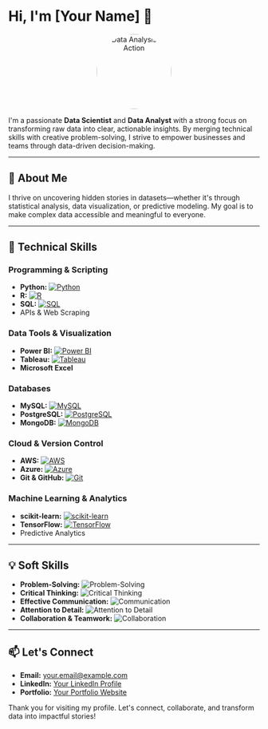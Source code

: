 # Hi, I'm [Your Name] 👋

<div align="center">
  <!-- Profile GIF showcasing data analysis in action -->
  <img src="https://imarticus.org/blog/wp-content/uploads/2020/09/rt.gif" alt="Data Analysis in Action" width="150" style="border-radius:50%">
</div>

I'm a passionate **Data Scientist** and **Data Analyst** with a strong focus on transforming raw data into clear, actionable insights. By merging technical skills with creative problem-solving, I strive to empower businesses and teams through data-driven decision-making.

---

## 🔎 About Me

I thrive on uncovering hidden stories in datasets—whether it's through statistical analysis, data visualization, or predictive modeling. My goal is to make complex data accessible and meaningful to everyone.

---

## 🚀 Technical Skills

### **Programming & Scripting**
- **Python:** [![Python](https://img.shields.io/badge/Python-3776AB?style=for-the-badge&logo=python&logoColor=white)](https://www.python.org/)
- **R:** [![R](https://img.shields.io/badge/R-276DC3?style=for-the-badge&logo=r&logoColor=white)](https://www.r-project.org/)
- **SQL:** [![SQL](https://img.shields.io/badge/SQL-4479A1?style=for-the-badge)](https://en.wikipedia.org/wiki/SQL)
- APIs & Web Scraping

### **Data Tools & Visualization**
- **Power BI:** [![Power BI](https://img.shields.io/badge/Power%20BI-F2C811?style=for-the-badge&logo=powerbi&logoColor=black)](https://powerbi.microsoft.com/)
- **Tableau:** [![Tableau](https://img.shields.io/badge/Tableau-E97627?style=for-the-badge&logo=tableau&logoColor=white)](https://www.tableau.com/)
- **Microsoft Excel**

### **Databases**
- **MySQL:** [![MySQL](https://img.shields.io/badge/MySQL-4479A1?style=for-the-badge&logo=mysql&logoColor=white)](https://www.mysql.com/)
- **PostgreSQL:** [![PostgreSQL](https://img.shields.io/badge/PostgreSQL-336791?style=for-the-badge&logo=postgresql&logoColor=white)](https://www.postgresql.org/)
- **MongoDB:** [![MongoDB](https://img.shields.io/badge/MongoDB-4ea94b?style=for-the-badge&logo=mongodb&logoColor=white)](https://www.mongodb.com/)

### **Cloud & Version Control**
- **AWS:** [![AWS](https://img.shields.io/badge/AWS-232F3E?style=for-the-badge&logo=amazon-aws&logoColor=white)](https://aws.amazon.com/)
- **Azure:** [![Azure](https://img.shields.io/badge/Azure-0089D6?style=for-the-badge&logo=microsoftazure&logoColor=white)](https://azure.microsoft.com/)
- **Git & GitHub:** [![Git](https://img.shields.io/badge/Git-F05032?style=for-the-badge&logo=git&logoColor=white)](https://git-scm.com/)

### **Machine Learning & Analytics**
- **scikit-learn:** [![scikit-learn](https://img.shields.io/badge/scikit--learn-F7931E?style=for-the-badge&logo=scikitlearn&logoColor=white)](https://scikit-learn.org/)
- **TensorFlow:** [![TensorFlow](https://img.shields.io/badge/TensorFlow-FF6F00?style=for-the-badge&logo=tensorflow&logoColor=white)](https://www.tensorflow.org/)
- Predictive Analytics

---

## 💡 Soft Skills

- **Problem-Solving:** ![Problem-Solving](https://img.shields.io/badge/Problem%20Solving-0066cc?style=for-the-badge)
- **Critical Thinking:** ![Critical Thinking](https://img.shields.io/badge/Critical%20Thinking-cc3300?style=for-the-badge)
- **Effective Communication:** ![Communication](https://img.shields.io/badge/Communication-009900?style=for-the-badge)
- **Attention to Detail:** ![Attention to Detail](https://img.shields.io/badge/Attention%20to%20Detail-ffcc00?style=for-the-badge)
- **Collaboration & Teamwork:** ![Collaboration](https://img.shields.io/badge/Collaboration-660099?style=for-the-badge)

---

## 📫 Let's Connect

- **Email:** [your.email@example.com](mailto:your.email@example.com)
- **LinkedIn:** [Your LinkedIn Profile](https://www.linkedin.com/in/yourprofile)
- **Portfolio:** [Your Portfolio Website](https://yourwebsite.com)

Thank you for visiting my profile. Let's connect, collaborate, and transform data into impactful stories!
